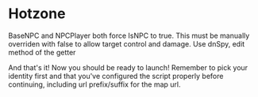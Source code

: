 # Hotzone
BaseNPC and NPCPlayer both force IsNPC to true. This must be manually overriden with false to allow target control and damage. Use dnSpy, edit method of the getter

And that's it! Now you should be ready to launch! Remember to pick your identity first and that you've configured the script properly before continuing, including url prefix/suffix for the map url.


